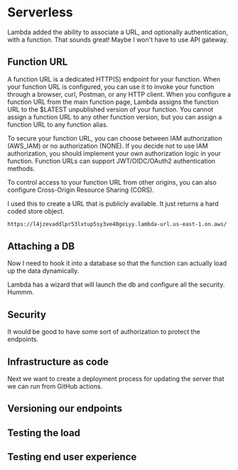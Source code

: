 # Serverless

Lambda added the ability to associate a URL, and optionally authentication, with a function. That sounds great! Maybe I won't have to use API gateway.

## Function URL

A function URL is a dedicated HTTP(S) endpoint for your function. When your function URL is configured, you can use it to invoke your function through a browser, curl, Postman, or any HTTP client. When you configure a function URL from the main function page, Lambda assigns the function URL to the $LATEST unpublished version of your function. You cannot assign a function URL to any other function version, but you can assign a function URL to any function alias.

To secure your function URL, you can choose between IAM authorization (AWS_IAM) or no authorization (NONE). If you decide not to use IAM authorization, you should implement your own authorization logic in your function. Function URLs can support JWT/OIDC/OAuth2 authentication methods.

To control access to your function URL from other origins, you can also configure Cross-Origin Resource Sharing (CORS).

I used this to create a URL that is publicly available. It just returns a hard coded store object.

```sh
https://l4jzevaddlpr53lxtup5sy3ve40geiyy.lambda-url.us-east-1.on.aws/
```

## Attaching a DB

Now I need to hook it into a database so that the function can actually load up the data dynamically.

Lambda has a wizard that will launch the db and configure all the security. Hummm.

## Security

It would be good to have some sort of authorization to protect the endpoints.

## Infrastructure as code

Next we want to create a deployment process for updating the server that we can run from GitHub actions.

## Versioning our endpoints

## Testing the load

## Testing end user experience
